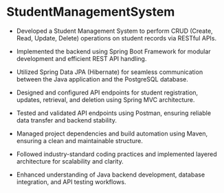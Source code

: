 # StudentManagementSystem

- Developed a Student Management System to perform CRUD (Create, Read, Update, Delete) operations on student records via RESTful APIs.

- Implemented the backend using Spring Boot Framework for modular development and efficient REST API handling.

- Utilized Spring Data JPA (Hibernate) for seamless communication between the Java application and the PostgreSQL database.

- Designed and configured API endpoints for student registration, updates, retrieval, and deletion using Spring MVC architecture.

- Tested and validated API endpoints using Postman, ensuring reliable data transfer and backend stability.

- Managed project dependencies and build automation using Maven, ensuring a clean and maintainable structure.

- Followed industry-standard coding practices and implemented layered architecture for scalability and clarity.

- Enhanced understanding of Java backend development, database integration, and API testing workflows.
